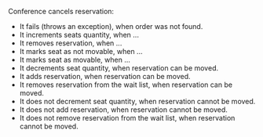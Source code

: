 Conference cancels reservation:
* It fails (throws an exception), when order was not found.
* It increments seats quantity, when ...
* It removes reservation, when ...
* It marks seat as not movable, when ...
* It marks seat as movable, when ...
* It decrements seat quantity, when reservation can be moved.
* It adds reservation, when reservation can be moved.
* It removes reservation from the wait list, when reservation can be moved.
* It does not decrement seat quantity, when reservation cannot be moved.
* It does not add reservation, when reservation cannot be moved.
* It does not remove reservation from the wait list, when reservation cannot be moved.
